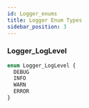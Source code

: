 ```yaml
---
id: Logger_enums
title: Logger Enum Types
sidebar_position: 3
---
```



### Logger_LogLevel

```graphql
enum Logger_LogLevel {
  DEBUG
  INFO
  WARN
  ERROR
}
```


